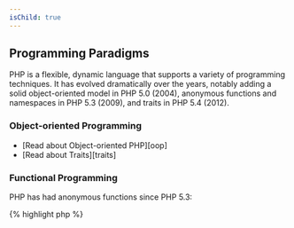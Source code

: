 ```yaml
---
isChild: true
---
```


## Programming Paradigms

PHP is a flexible, dynamic language that supports a variety of programming techniques. It has evolved dramatically over the years, 
notably adding a solid object-oriented model in PHP 5.0 (2004), anonymous functions and namespaces in PHP 5.3 (2009), and traits in 
PHP 5.4 (2012). 

### Object-oriented Programming

* [Read about Object-oriented PHP][oop]
* [Read about Traits][traits]

### Functional Programming

PHP has had anonymous functions since PHP 5.3:

{% highlight php %}
<?php
$greet = function($name)
{
    print("Hello {$name}");
};

$greet('World');
{% endhighlight %}

* [Read about Anonymous functions][anonymous-functions]
* [Read about dynamically invoking functions with `call_user_func_array`][call-user-func-array]

PHP has long been able to accomplish higher-order function application through the use of the function [create_function][create-function]; however,
this has always been less-than elegant and error-prone. PHP 5.3 introduced [anonymous functions and closures][anonymous-functions]. Although the
PHP manual alludes to these being synonymous, this is slightly misleading. A closure is an anonymous function that is capable of capturing the
current run-time state for later use. Below are examples of anonymous functions and closures used for higher-order function application.

Anonymous Functions:

{% highlight php %}
<?php

  $days_of_week = ['sun', 'mon', 'tue', 'wed', 'thu', 'fri', 'sat'];

  $start_with_t = array_filter($days_of_week, function($day){
    return $day[0] === 't';
  });

  $start_with_t = array_map(function($day){
    return strtoupper($day);
  }, $start_with_t);

  echo 'Days beginning with the letter "T": ', join(', ', $start_with_t);
{% endhighlight %}

Closures:

{% highlight php %}
<?php

  $starts_with  = 's';
  $days_of_week = ['sun', 'mon', 'tue', 'wed', 'thu', 'fri', 'sat'];

  $results      = array_filter($days_of_week, function($day) use($starts_with){
    return $day[0] === $starts_with;
  });

  echo "Days beginning with the letter '{$starts_with}': ", join(', ', $results);
{% endhighlight %}

### Meta Programming

Ruby developers often say that PHP is lacking `method_missing`, but it is available as `__call()`. There are many Magic Methods available 
like `__get()`, `__set()`, `__clone()`, `__toString()`, etc.

* [Read about Magic Methods][magic-methods]
* [Read about Reflection][reflection]

[namespaces]: http://php.net/namespaces
[overloading]: http://php.net/language.oop5.overloading
[oop]: http://php.net/language.oop5
[anonymous-functions]: http://php.net/functions.anonymous
[magic-methods]: http://php.net/language.oop5.magic
[reflection]: http://php.net/intro.reflection
[traits]: http://php.net/traits
[call-user-func-array]: http://php.net/function.call-user-func-array
[create-function]: http://php.net/create_function
